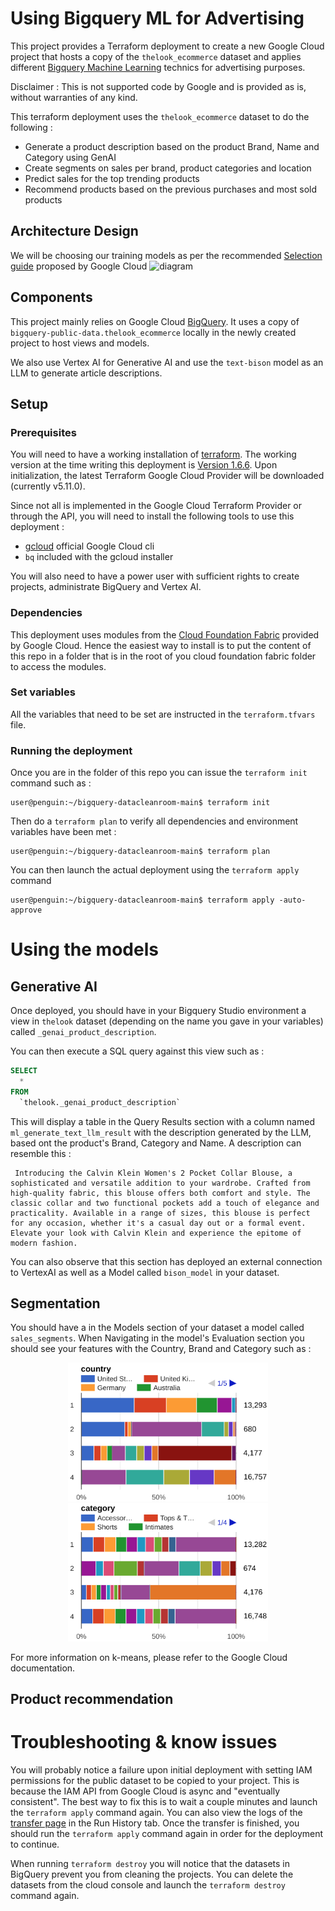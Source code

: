 
# Using Bigquery ML for Advertising
This project provides a Terraform deployment to create a new Google Cloud project that hosts a copy of the `thelook_ecommerce` dataset and applies different [Bigquery Machine Learning](https://cloud.google.com/bigquery/docs/bqml-introduction) technics for advertising purposes.

Disclaimer : This is not supported code by Google and is provided as is, without warranties of any kind.

This terraform deployment uses the `thelook_ecommerce` dataset to do the following :
- Generate a product description based on the product Brand, Name and Category using GenAI
- Create segments on sales per brand, product categories and location
- Predict sales for the top trending products
- Recommend products based on the previous purchases and most sold products

## Architecture Design

We will be choosing our training models as per the recommended [Selection guide](https://cloud.google.com/bigquery/docs/bqml-introduction#model_selection_guide) proposed by Google Cloud
![diagram](https://cloud.google.com/static/bigquery/images/ml-model-cheatsheet.svg)


## Components
This project mainly relies on Google Cloud [BigQuery](https://cloud.google.com/bigquery/docs/introduction). It uses a copy of `bigquery-public-data.thelook_ecommerce` locally in the newly created project to host views and models.

We also use Vertex AI for Generative AI and use the `text-bison` model as an LLM to generate article descriptions.

## Setup

### Prerequisites
You will need to have a working installation of [terraform](https://developer.hashicorp.com/terraform/install). The working version at the time writing this deployment is [Version 1.6.6](https://releases.hashicorp.com/terraform/1.6.6/terraform_1.6.6_linux_amd64.zip). Upon initialization, the latest Terraform Google Cloud Provider will be downloaded (currently v5.11.0).

Since not all is implemented in the Google Cloud Terraform Provider or through the API, you will need to install the following tools to use this deployment :
- [gcloud](https://cloud.google.com/sdk/docs/install) official Google Cloud cli
- `bq` included with the gcloud installer

You will also need to have a power user with sufficient rights to create projects, administrate BigQuery and Vertex AI.

### Dependencies
This deployment uses modules from the [Cloud Foundation Fabric](https://github.com/GoogleCloudPlatform/cloud-foundation-fabric) provided by Google Cloud. Hence the easiest way to install is to put the content of this repo in a folder that is in the root of you cloud foundation fabric folder to access the modules.

### Set variables
All the variables that need to be set are instructed in the `terraform.tfvars` file.

### Running the deployment
Once you are in the folder of this repo you can issue the `terraform init` command such as :
```
user@penguin:~/bigquery-datacleanroom-main$ terraform init 
```
Then do a `terraform plan` to verify all dependencies and environment variables have been met :
```
user@penguin:~/bigquery-datacleanroom-main$ terraform plan 
```
You can then launch the actual deployment using the `terraform apply` command
```
user@penguin:~/bigquery-datacleanroom-main$ terraform apply -auto-approve 
```

# Using the models

## Generative AI
Once deployed, you should have in your Bigquery Studio environment a view in `thelook` dataset (depending on the name you gave in your variables) called `_genai_product_description`.

You can then execute a SQL query against this view such as :
```sql
SELECT
  *
FROM
  `thelook._genai_product_description`
```
This will display a table in the Query Results section with a column named `ml_generate_text_llm_result` with the description generated by the LLM, based ont the product's Brand, Category and Name.
A description can resemble this :
```Text
 Introducing the Calvin Klein Women's 2 Pocket Collar Blouse, a sophisticated and versatile addition to your wardrobe. Crafted from high-quality fabric, this blouse offers both comfort and style. The classic collar and two functional pockets add a touch of elegance and practicality. Available in a range of sizes, this blouse is perfect for any occasion, whether it's a casual day out or a formal event. Elevate your look with Calvin Klein and experience the epitome of modern fashion.
 ```

You can also observe that this section has deployed an external connection to VertexAI as well as a Model called `bison_model` in your dataset.

## Segmentation
You should have a in the Models section of your dataset a model called `sales_segments`. When Navigating in the model's Evaluation section you should see your features with the Country, Brand and Category such as :
<p align="center">
<img src="./assets/country.png" alt="country" width="320"/>
<img src="./assets/category.png" alt="category" width="320"/>
</p>
For more information on k-means, please refer to the Google Cloud documentation.

## Product recommendation

# Troubleshooting & know issues
You will probably notice a failure upon initial deployment with setting IAM permissions for the public dataset to be copied to your project. This is because the IAM API from Google Cloud is async and "eventually consistent". The best way to fix this is to wait a couple minutes and launch the `terraform apply` command again. You can also view the logs of the [transfer page](https://console.cloud.google.com/bigquery/transfers) in the Run History tab. Once the transfer is finished, you should run the `terraform apply` command again in order for the deployment to continue.

When running `terraform destroy` you will notice that the datasets in BigQuery prevent you from cleaning the projects. You can delete the datasets from the cloud console and launch the `terraform destroy` command again.